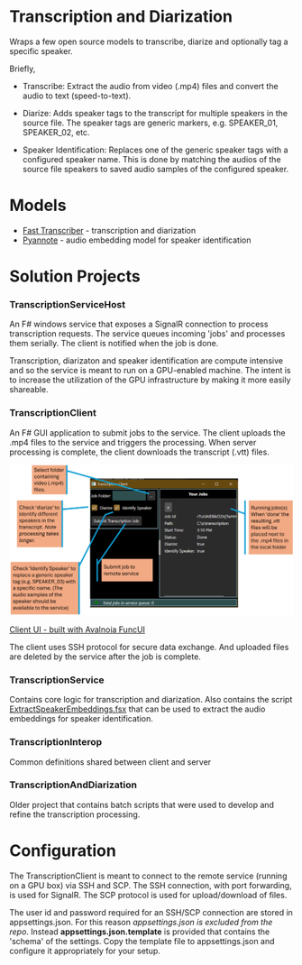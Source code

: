 # Transcription and Diarization

Wraps a few open source models to transcribe, diarize and optionally tag a specific speaker.

Briefly,
- Transcribe: Extract the audio from video (.mp4) files and convert the audio to text (speed-to-text).

- Diarize: Adds speaker tags to the transcript for multiple speakers in the source file. The speaker tags are generic markers, e.g. SPEAKER_01, SPEAKER_02, etc.

- Speaker Identification: Replaces one of the generic speaker tags with a configured speaker name. This is done by matching the audios of the source file speakers to saved audio samples of the configured speaker.

# Models
- [Fast Transcriber](https://github.com/Purfview/whisper-standalone-win) - transcription and diarization
- [Pyannote](https://huggingface.co/deepghs/pyannote-embedding-onnx) -  audio embedding model for speaker identification

# Solution Projects
### TranscriptionServiceHost
An F# windows service that exposes a SignalR connection to process transcription requests. The service queues incoming 'jobs' and processes them serially. The client is notified when the job is done.

Transcription, diarizaton and speaker identification are compute intensive and so the service is meant to run on a GPU-enabled machine. The intent is to increase the utilization of the GPU infrastructure by making it more easily shareable.

### TranscriptionClient
An F# GUI application to submit jobs to the service. The client uploads the .mp4 files to the service and triggers the processing. When server processing is complete, the client downloads the transcript (.vtt) files.

![Transcription Client UI](imgs/transcription_client.png)

[Client UI - built with Avalnoia FuncUI](https://github.com/fsprojects/Avalonia.FuncUI)

The client uses SSH protocol for secure data exchange. And uploaded files are deleted by the service after the job is complete.

### TranscriptionService
Contains core logic for transcription and diarization.
Also contains the script [ExtractSpeakerEmbeddings.fsx](/TranscriptionService/scripts/ExtractSpeakerEmbeddings.fsx) that can be used to extract the audio embeddings for speaker identification.

### TranscriptionInterop
Common definitions shared between client and server

### TranscriptionAndDiarization
Older project that contains batch scripts that were used to develop and refine the transcription processing.

# Configuration
The TranscriptionClient is meant to connect to the remote service (running on a GPU box) via SSH and SCP. The SSH connection, with port forwarding, is used for SignalR. The SCP protocol is used for upload/download of files.

The user id and password required for an SSH/SCP connection are stored in appsettings.json. For this reason *appsettings.json is excluded from the repo*. Instead **appsettings.json.template** is provided that contains the 'schema' of the settings. Copy the template file to appsettings.json and configure it appropriately for your setup.
